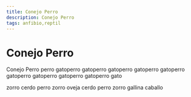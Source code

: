 ```yaml
---
title: Conejo Perro
description: Conejo Perro
tags: anfibio,reptil
---
```


# Conejo Perro

Conejo Perro perro gatoperro gatoperro gatoperro gatoperro gatoperro gatoperro gatoperro gatoperro gatoperro gato

zorro cerdo perro zorro oveja cerdo perro zorro gallina caballo